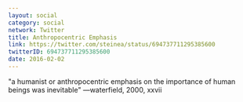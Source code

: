 ```yaml
---
layout: social
category: social
network: Twitter
title: Anthropocentric Emphasis
link: https://twitter.com/steinea/status/694737711295385600
twitterID: 694737711295385600
date: 2016-02-02
---
```


"a humanist or anthropocentric emphasis on the importance of human beings was inevitable" —waterfield, 2000, xxvii
